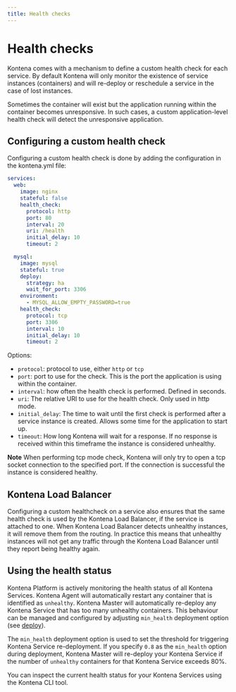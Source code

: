 ```yaml
---
title: Health checks
---
```


# Health checks

Kontena comes with a mechanism to define a custom health check for each service. By default Kontena will only monitor the existence of service instances (containers) and will re-deploy or reschedule a service in the case of lost instances.

Sometimes the container will exist but the application running within the container becomes unresponsive. In such cases, a custom application-level health check will detect the unresponsive application.

## Configuring a custom health check

Configuring a custom health check is done by adding the configuration in the kontena.yml file:

```yaml
services:
  web:
    image: nginx
    stateful: false
    health_check:
      protocol: http
      port: 80
      interval: 20
      uri: /health
      initial_delay: 10
      timeout: 2

  mysql:
    image: mysql
    stateful: true
    deploy:
      strategy: ha
      wait_for_port: 3306
    environment:
      - MYSQL_ALLOW_EMPTY_PASSWORD=true
    health_check:
      protocol: tcp
      port: 3306
      interval: 10
      initial_delay: 10
      timeout: 2
```

Options:
* `protocol`: protocol to use, either `http` or `tcp`
* `port`: port to use for the check. This is the port the application is using within the container.
* `interval`: how often the health check is performed. Defined in seconds.
* `uri`: The relative URI to use for the health check. Only used in http mode.
* `initial_delay`: The time to wait until the first check is performed after a service instance is created. Allows some time for the application to start up.
* `timeout`: How long Kontena will wait for a response. If no response is received within this timeframe the instance is considered unhealthy.

**Note** When performing tcp mode check, Kontena will only try to open a tcp socket connection to the specified port. If the connection is successful the instance is considered healthy.


## Kontena Load Balancer

Configuring a custom healthcheck on a service also ensures that the same health check is used by the Kontena Load Balancer, if the service is attached to one. When Kontena Load Balancer detects unhealthy instances, it will remove them from the routing. In practice this means that unhealthy instances will not get any traffic through the Kontena Load Balancer until they report being healthy again.

## Using the health status

Kontena Platform is actively monitoring the health status of all Kontena Services. Kontena Agent will automatically restart any container that is identified as `unhealthy`. Kontena Master will automatically re-deploy any Kontena Service that has too many unhealthy containers. This behaviour can be managed and configured by adjusting `min_health` deployment option (see [deploy](deploy.md)).

The `min_health` deployment option is used to set the threshold for triggering Kontena Service re-deployment. If you specify `0.8` as the `min_health` option during deployment, Kontena Master will re-deploy your Kontena Service if the number of `unhealthy` containers for that Kontena Service exceeds 80%.

You can inspect the current health status for your Kontena Services using the Kontena CLI tool.
